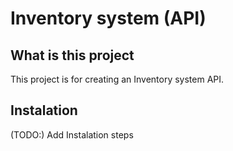 # Inventory system (API)

## What is this project
This project is for creating an Inventory system API.

## Instalation

(TODO:) Add Instalation steps

